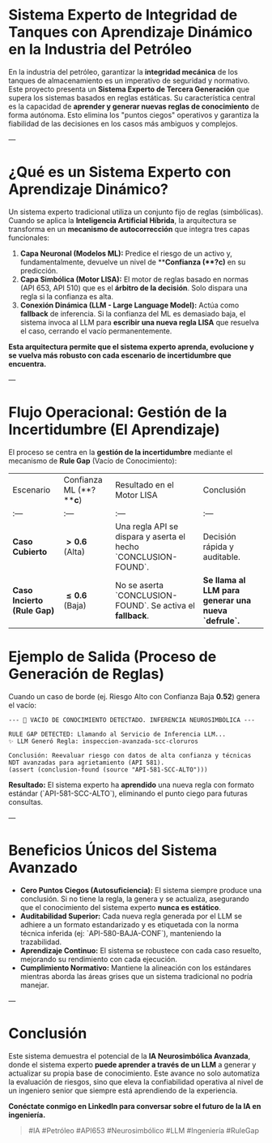 # Sistema Experto de Integridad de Tanques con Aprendizaje Dinámico en la Industria del Petróleo

En la industria del petróleo, garantizar la **integridad mecánica** de
los tanques de almacenamiento es un imperativo de seguridad y normativo.
Este proyecto presenta un ****Sistema Experto de Tercera Generación****
que supera los sistemas basados en reglas estáticas. Su característica
central es la capacidad de ****aprender y generar nuevas reglas de
conocimiento**** de forma autónoma. Esto elimina los "puntos ciegos"
operativos y garantiza la fiabilidad de las decisiones en los casos más
ambiguos y complejos.

—

# ¿Qué es un Sistema Experto con Aprendizaje Dinámico?

Un sistema experto tradicional utiliza un conjunto fijo de reglas
(simbólicas). Cuando se aplica la ****Inteligencia Artificial
Híbrida****, la arquitectura se transforma en un ****mecanismo de
autocorrección**** que integra tres capas funcionales:

1.  ****Capa Neuronal (Modelos ML):**** Predice el riesgo de un activo
    y, fundamentalmente, devuelve un nivel de ****Confianza
    (**?****c**)**** en su predicción.
2.  ****Capa Simbólica (Motor LISA):**** El motor de reglas basado en
    normas (API 653, API 510) que es el ****árbitro de la decisión****.
    Solo dispara una regla si la confianza es alta.
3.  ****Conexión Dinámica (LLM - **Large Language Model**):**** Actúa
    como **fallback** de inferencia. Si la confianza del ML es demasiado
    baja, el sistema invoca al LLM para ****escribir una nueva regla
    LISA**** que resuelva el caso, cerrando el vacío permanentemente.

****Esta arquitectura permite que el sistema experto aprenda, evolucione
y se vuelva más robusto con cada escenario de incertidumbre que
encuentra.****

—

# Flujo Operacional: Gestión de la Incertidumbre (El Aprendizaje)

El proceso se centra en la ****gestión de la incertidumbre**** mediante
el mecanismo de ****Rule Gap**** (Vacío de Conocimiento):

|  |  |  |  |
|----|----|----|----|
| Escenario | Confianza ML (**?****c**) | Resultado en el Motor LISA | Conclusión |
| :— | :— | :— | :— |
| ****Caso Cubierto**** |  **\>** **0.6** (Alta) | Una regla API se dispara y aserta el hecho \`CONCLUSION-FOUND\`. | Decisión rápida y auditable. |
| ****Caso Incierto (Rule Gap)**** |  **≤** **0.6** (Baja) | No se aserta \`CONCLUSION-FOUND\`. Se activa el **fallback**. | ****Se llama al LLM para generar una nueva \`defrule\`.**** |

# Ejemplo de Salida (Proceso de Generación de Reglas)

Cuando un caso de borde (ej. Riesgo Alto con Confianza Baja **0.52**)
genera el vacío:

``` example
--- 🧠 VACÍO DE CONOCIMIENTO DETECTADO. INFERENCIA NEUROSIMBÓLICA ---

RULE GAP DETECTED: Llamando al Servicio de Inferencia LLM...
✨ LLM Generó Regla: inspeccion-avanzada-scc-cloruros

Conclusión: Reevaluar riesgo con datos de alta confianza y técnicas NDT avanzadas para agrietamiento (API 581).
(assert (conclusion-found (source "API-581-SCC-ALTO")))
```

****Resultado:**** El sistema experto ha ****aprendido**** una nueva
regla con formato estándar (\`API-581-SCC-ALTO\`), eliminando el punto
ciego para futuras consultas.

—

# Beneficios Únicos del Sistema Avanzado

- ****Cero Puntos Ciegos (Autosuficiencia):**** El sistema siempre
  produce una conclusión. Si no tiene la regla, la genera y se
  actualiza, asegurando que el conocimiento del sistema experto
  ****nunca es estático****.
- ****Auditabilidad Superior:**** Cada nueva regla generada por el LLM
  se adhiere a un formato estandarizado y es etiquetada con la norma
  técnica inferida (ej: \`API-580-BAJA-CONF\`), manteniendo la
  trazabilidad.
- ****Aprendizaje Continuo:**** El sistema se robustece con cada caso
  resuelto, mejorando su rendimiento con cada ejecución.
- ****Cumplimiento Normativo:**** Mantiene la alineación con los
  estándares mientras aborda las áreas grises que un sistema tradicional
  no podría manejar.

—

# Conclusión

Este sistema demuestra el potencial de la ****IA Neurosimbólica
Avanzada****, donde el sistema experto ****puede aprender a través de un
LLM**** a generar y actualizar su propia base de conocimiento. Este
avance no solo automatiza la evaluación de riesgos, sino que eleva la
confiabilidad operativa al nivel de un ingeniero senior que siempre está
aprendiendo de la experiencia.

**Conéctate conmigo en LinkedIn para conversar sobre el futuro de la IA
en ingeniería.**

> #IA #Petróleo #API653 #Neurosimbólico #LLM #Ingeniería #RuleGap
